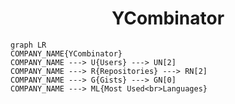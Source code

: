 <h1 align="center">YCombinator</h1>

```mermaid
graph LR
COMPANY_NAME{YCombinator}
COMPANY_NAME ---> U{Users} ---> UN[2]
COMPANY_NAME ---> R{Repositories} ---> RN[2]
COMPANY_NAME ---> G{Gists} ---> GN[0]
COMPANY_NAME ---> ML{Most Used<br>Languages}
```
